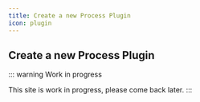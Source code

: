 ```yaml
---
title: Create a new Process Plugin
icon: plugin
---
```


## Create a new Process Plugin

::: warning Work in progress

This site is work in progress, please come back later.
:::